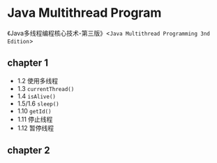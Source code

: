 # Java Multithread Program
 《Java多线程编程核心技术-第三版》&lt;`Java Multithread Programming 3nd Edition`> 

## chapter 1

- 1.2 使用多线程
- 1.3 `currentThread()`
- 1.4 `isAlive()`
- 1.5/1.6 `sleep()`
- 1.10 `getId()`
- 1.11 停止线程
- 1.12 暂停线程

## chapter 2
